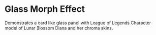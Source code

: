 # Glass Morph Effect
 Demonstrates a card like glass panel with League of Legends Character model of Lunar Blossom Diana and her chroma skins.
